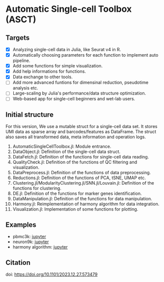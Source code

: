 # Automatic Single-cell Toolbox (ASCT)

## Targets

- [x] Analyzing single-cell data in Julia, like Seurat v4 in R.
- [x] Automatically choosing parameters for each function to implement auto pipeline.
- [x] Add some functions for simple visualization.
- [x] Add help informations for functions.
- [x] Data exchange to other tools.
- [ ] Add more advanced funtions for dimensinal reduction, pseudotime analysis etc.
- [ ] Large-scaling by Julia's performance/data structure optimization.
- [ ] Web-based app for single-cell beginners and wet-lab users.

## Initial structure

For this version, We use a mutable struct for a single-cell data set. It stores 
UMI data as sparse array and barcodes/features as DataFrame. The struct also 
saves all transformed data, meta information and operation logs.

1. AutomaticSingleCellToolbox.jl: Module entrance.
2. DataObject.jl: Definition of the single-cell data struct.
3. DataFetch.jl: Definition of the functions for single-cell data reading.
4. QualityCheck.jl: Definition of the functions of QC filtering and visualization.
5. DataPreprocess.jl: Definition of the functions of data preprocessing.
6. Reductions.jl: Definition of the functions of PCA, tSNE, UMAP etc.
7. Clustering.jl/ModularityClustering.jl/SNN.jl/Louvain.jl: Definition of the functions for clustering.
8. DE.jl: Definition of the functions for marker genes identification.
9. DataManipulation.jl: Definition of the functions for data manipulation.
10. Harmony.jl: Reimplementation of harmony algorithm for data integration. 
11. Visualization.jl: Implementation of some functions for plotting.

## Examples

- pbmc3k: [jupyter](doc/pbmc3k.ipynb)
- neuron9k: [jupyter](doc/neuron9k.ipynb)
- harmony algorithm: [jupyter](doc/Harmony.ipynb)

## Citation

doi: https://doi.org/10.1101/2023.12.27.573479
